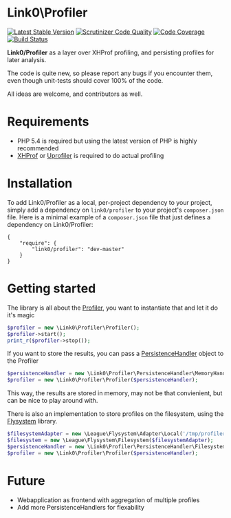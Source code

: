 Link0\Profiler
==============
[![Latest Stable Version](https://poser.pugx.org/link0/profiler/v/stable.svg)](https://packagist.org/packages/link0/profiler)
[![Scrutinizer Code Quality](https://scrutinizer-ci.com/g/link0/profiler/badges/quality-score.png?b=master)](https://scrutinizer-ci.com/g/link0/profiler/?branch=master)
[![Code Coverage](https://scrutinizer-ci.com/g/link0/profiler/badges/coverage.png?b=master)](https://scrutinizer-ci.com/g/link0/profiler/?branch=master)
[![Build Status](https://scrutinizer-ci.com/g/link0/profiler/badges/build.png?b=master)](https://scrutinizer-ci.com/g/link0/profiler/build-status/master)

**Link0/Profiler** as a layer over XHProf profiling, and persisting profiles for later analysis.

The code is quite new, so please report any bugs if you encounter them, even though unit-tests should cover 100% of the code.

All ideas are welcome, and contributors as well.

Requirements
============
* PHP 5.4 is required but using the latest version of PHP is highly recommended
* [XHProf](http://pecl.php.net/package/xhprof) or [Uprofiler](https://github.com/FriendsOfPHP/uprofiler) is required to do actual profiling

Installation
============
To add Link0/Profiler as a local, per-project dependency to your project, simply add a dependency on `link0/profiler` to your project's `composer.json` file. Here is a minimal example of a `composer.json` file that just defines a dependency on Link0/Profiler:

    {
        "require": {
            "link0/profiler": "dev-master"
        }
    }

Getting started
===============
The library is all about the [Profiler](https://github.com/link0/profiler/blob/master/src/Link0/Profiler/Profiler.php), you want to instantiate that and let it do it's magic

```php
$profiler = new \Link0\Profiler\Profiler();
$profiler->start();
print_r($profiler->stop());
```

If you want to store the results, you can pass a [PersistenceHandler](https://github.com/dennisdegreef/profiler/tree/cleanup/src/Link0/Profiler/PersistenceHandler) object to the Profiler

```php
$persistenceHandler = new \Link0\Profiler\PersistenceHandler\MemoryHandler();
$profiler = new \Link0\Profiler\Profiler($persistenceHandler);
```

This way, the results are stored in memory, may not be that convienient, but can be nice to play around with.

There is also an implementation to store profiles on the filesystem, using the [Flysystem](http://flysystem.thephpleague.com/) library.

```php
$filesystemAdapter = new \League\Flysystem\Adapter\Local('/tmp/profiler');
$filesystem = new \League\Flysystem\Filesystem($filesystemAdapter);
$persistenceHandler = new \Link0\Profiler\PersistenceHandler\FilesystemHandler($filesystem);
$profiler = new \Link0\Profiler\Profiler($persistenceHandler);
```

Future
=====
- Webapplication as frontend with aggregation of multiple profiles
- Add more PersistenceHandlers for flexability

